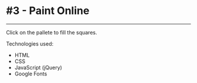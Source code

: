 # #3 - Paint Online
---
Click on the pallete to fill the squares.

Technologies used:
- HTML
- CSS
- JavaScript (jQuery)
- Google Fonts
